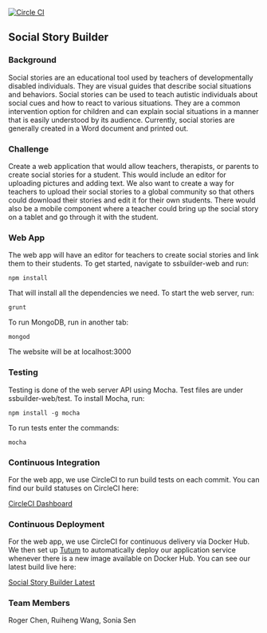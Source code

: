[![Circle CI](https://circleci.com/gh/szsen/ssbuilder.svg?style=shield&circle-token=6dcc69c259a452d1e6aaf71ab9fe18a0aec168bd)](https://circleci.com/gh/szsen/ssbuilder)

Social Story Builder
-----------------------

### Background

Social stories are an educational tool used by teachers of developmentally disabled individuals. They are visual guides that describe social situations and behaviors. Social stories can be used to teach autistic individuals about social cues and how to react to various situations. They are a common intervention option for children and can explain social situations in a manner that is easily understood by its audience. Currently, social stories are generally created in a Word document and printed out.

### Challenge

Create a web application that would allow teachers, therapists, or parents to create social stories for a student. This would include an editor for uploading pictures and adding text. We also want to create a way for teachers to upload their social stories to a global community so that others could download their stories and edit it for their own students. There would also be a mobile component where a teacher could bring up the social story on a tablet and go through it with the student.

### Web App

The web app will have an editor for teachers to create social stories and link them to their students. To get started, navigate to ssbuilder-web and run:

```
npm install
```

That will install all the dependencies we need. To start the web server, run:

```
grunt
```

To run MongoDB, run in another tab:

```
mongod
```

The website will be at localhost:3000

### Testing

Testing is done of the web server API using Mocha. Test files are under ssbuilder-web/test. To install Mocha, run:

```
npm install -g mocha
```

To run tests enter the commands:

```
mocha
```

### Continuous Integration

For the web app, we use CircleCI to run build tests on each commit. You can find our build statuses on CircleCI here:

[CircleCI Dashboard](https://circleci.com/gh/szsen/ssbuilder)

### Continuous Deployment

For the web app, we use CircleCI for continuous delivery via Docker Hub. We then set up [Tutum](https://www.tutum.co/) to automatically deploy our application service whenever there is a new image available on Docker Hub. You can see our latest build live here:

[Social Story Builder Latest](http://91c1fff3-rchen27.node.tutum.io/stories)

### Team Members

Roger Chen, Ruiheng Wang, Sonia Sen